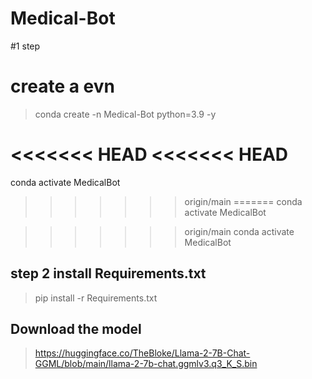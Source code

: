 # Medical-Bot
#1 step 
# create a evn 
>conda create -n Medical-Bot python=3.9 -y

<<<<<<< HEAD
<<<<<<< HEAD
=======
conda activate MedicalBot

>>>>>>> origin/main
=======
conda activate MedicalBot

>>>>>>> origin/main
>conda activate MedicalBot 

## step 2 install Requirements.txt

>pip install -r Requirements.txt

## Download the model
>https://huggingface.co/TheBloke/Llama-2-7B-Chat-GGML/blob/main/llama-2-7b-chat.ggmlv3.q3_K_S.bin
